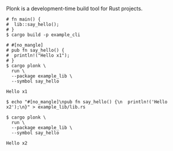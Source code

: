 Plonk is a development-time build tool for Rust projects.

```shell
# fn main() {
#  lib::say_hello();
# }
$ cargo build -p example_cli

# #[no_mangle]
# pub fn say_hello() {
#  println!("Hello x1");
# }
$ cargo plonk \
  run \
  --package example_lib \
  --symbol say_hello

Hello x1

$ echo "#[no_mangle]\npub fn say_hello() {\n  println!('Hello x2');\n}" > example_lib/lib.rs

$ cargo plonk \
  run \
  --package example_lib \
  --symbol say_hello

Hello x2
```
